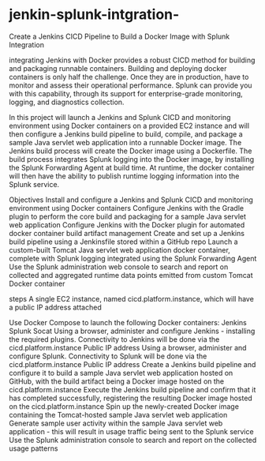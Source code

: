 # jenkin-splunk-intgration-
Create a Jenkins CICD Pipeline to Build a Docker Image with Splunk Integration

integrating Jenkins with Docker provides  a robust CICD method for building and packaging runnable containers. Building and deploying  docker containers is only half the challenge. Once they are in production, have to monitor and assess their operational performance. Splunk can provide you with this capability, through its support for enterprise-grade monitoring, logging, and diagnostics collection.

In this project will launch a Jenkins and Splunk CICD and monitoring environment using Docker containers on a provided EC2 instance and will then configure a Jenkins build pipeline to build, compile, and package a sample Java servlet web application into a runnable Docker image. The Jenkins build process will create the Docker image using a Dockerfile. The build process integrates Splunk logging into the Docker image, by installing the Splunk Forwarding Agent at build time. At runtime, the docker container will then have the ability to publish runtime logging information into the Splunk service. 


Objectives
Install and configure a Jenkins and Splunk CICD and monitoring environment using Docker containers
Configure Jenkins with the Gradle plugin to perform the core build and packaging for a sample Java servlet web application
Configure Jenkins with the Docker plugin for automated docker container build artifact management
Create and set up a Jenkins build pipeline using a Jenkinsfile stored within a GitHub repo
Launch a custom-built Tomcat Java servlet web application docker container, complete with Splunk logging integrated using the Splunk Forwarding Agent
Use the Splunk administration web console to search and report on collected and aggregated runtime data points emitted from custom Tomcat Docker container


steps
A single EC2 instance, named cicd.platform.instance, which will have a public IP address attached

Use Docker Compose to launch the following Docker containers:
Jenkins
Splunk
Socat
Using a browser, administer and configure Jenkins - installing the required plugins. Connectivity to Jenkins will be done via the cicd.platform.instance Public IP address 
Using a browser, administer and configure Splunk. Connectivity to Splunk will be done via the cicd.platform.instance Public IP address 
Create a Jenkins build pipeline and configure it to build a sample Java servlet web application hosted on GitHub, with the build artifact being a Docker image hosted on the cicd.platform.instance
Execute the Jenkins build pipeline and confirm that it has completed successfully, registering the resulting Docker image hosted on the cicd.platform.instance
Spin up the newly-created Docker image containing the Tomcat-hosted sample Java servlet web application
Generate sample user activity within the sample Java servlet web application - this will result in usage traffic being sent to the Splunk service
Use the Splunk administration console to search and report on the collected usage patterns
